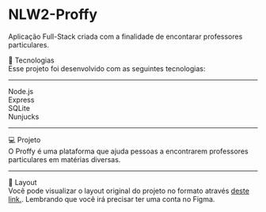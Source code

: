 # NLW2-Proffy
 Aplicação Full-Stack criada com a finalidade de encontarar professores particulares.


🚀 Tecnologias
<br>
Esse projeto foi desenvolvido com as seguintes tecnologias:
<hr>
Node.js<br>
Express<br>
SQLite<br>
Nunjucks<br>

<hr>

💻 Projeto
<br>
O Proffy é uma plataforma que ajuda pessoas a encontrarem professores particulares em matérias diversas.

<hr>

🔖 Layout
<br>
Você pode visualizar o layout original do projeto no formato através <a href="https://www.figma.com/file/5UQrH3NbY09JyYWPwTdDIQ/Proffy-Web-(Copy)">deste link.</a>. Lembrando que você irá precisar ter uma conta no Figma.
